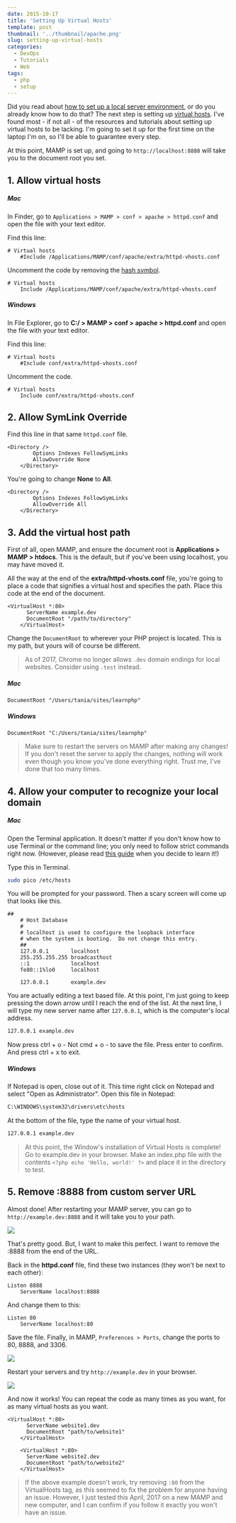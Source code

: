 ```yaml
---
date: 2015-10-17
title: 'Setting Up Virtual Hosts'
template: post
thumbnail: '../thumbnail/apache.png'
slug: setting-up-virtual-hosts
categories:
  - DevOps
  - Tutorials
  - Web
tags:
  - php
  - setup
---
```


Did you read about [how to set up a local server environment](http://www.taniarascia.com/local-environment), or do you already know how to do that? The next step is setting up [virtual hosts](https://httpd.apache.org/docs/2.2/vhosts/). I've found most - if not all - of the resources and tutorials about setting up virtual hosts to be lacking. I'm going to set it up for the first time on the laptop I'm on, so I'll be able to guarantee every step.

At this point, MAMP is set up, and going to `http://localhost:8888` will take you to the document root you set.

## 1. Allow virtual hosts

##### Mac

In Finder, go to `Applications > MAMP > conf > apache > httpd.conf` and open the file with your text editor.

Find this line:

```apacheconf
# Virtual hosts
    #Include /Applications/MAMP/conf/apache/extra/httpd-vhosts.conf
```

Uncomment the code by removing the [hash symbol](https://en.wiktionary.org/wiki/octothorpe).

```apacheconf
# Virtual hosts
    Include /Applications/MAMP/conf/apache/extra/httpd-vhosts.conf
```

##### Windows

In File Explorer, go to **C:/ > MAMP > conf > apache > httpd.conf** and open the file with your text editor.

Find this line:

```apacheconf
# Virtual hosts
    #Include conf/extra/httpd-vhosts.conf
```

Uncomment the code.

```apacheconf
# Virtual hosts
    Include conf/extra/httpd-vhosts.conf
```

## 2. Allow SymLink Override

Find this line in that same `httpd.conf` file.

```apacheconf
<Directory />
        Options Indexes FollowSymLinks
        AllowOverride None
    </Directory>
```

You're going to change **None** to **All**.

```apacheconf
<Directory />
        Options Indexes FollowSymLinks
        AllowOverride All
    </Directory>
```

## 3. Add the virtual host path

First of all, open MAMP, and ensure the document root is **Applications > MAMP > htdocs**. This is the default, but if you've been using localhost, you may have moved it.

All the way at the end of the **extra/httpd-vhosts.conf** file, you're going to place a code that signifies a virtual host and specifies the path. Place this code at the end of the document.

```apacheconf
<VirtualHost *:80>
      ServerName example.dev
      DocumentRoot "/path/to/directory"
    </VirtualHost>
```

Change the `DocumentRoot` to wherever your PHP project is located. This is my path, but yours will of course be different.

> As of 2017, Chrome no longer allows `.dev` domain endings for local websites. Consider using `.test` instead.

##### Mac

```apacheconf
DocumentRoot "/Users/tania/sites/learnphp"
```

##### Windows

```apacheconf
DocumentRoot "C:/Users/tania/sites/learnphp"
```

> Make sure to restart the servers on MAMP after making any changes! If you don't reset the server to apply the changes, nothing will work even though you know you've done everything right. Trust me, I've done that too many times.

## 4. Allow your computer to recognize your local domain

##### Mac

Open the Terminal application. It doesn't matter if you don't know how to use Terminal or the command line; you only need to follow strict commands right now. (However, please read [this guide](https://www.taniarascia.com/how-to-use-the-command-line-for-apple-macos-and-linux/) when you decide to learn it!)

Type this in Terminal.

```bash
sudo pico /etc/hosts
```

You will be prompted for your password. Then a scary screen will come up that looks like this.

```terminal
##
    # Host Database
    #
    # localhost is used to configure the loopback interface
    # when the system is booting.  Do not change this entry.
    ##
    127.0.0.1       localhost
    255.255.255.255 broadcasthost
    ::1             localhost
    fe80::1%lo0     localhost

    127.0.0.1       example.dev
```

You are actually editing a text based file. At this point, I'm just going to keep pressing the down arrow until I reach the end of the list. At the next line, I will type my new server name after `127.0.0.1`, which is the computer's local address.

```bash
127.0.0.1 example.dev
```

Now press ctrl + o - Not cmd + o - to save the file. Press enter to confirm. And press ctrl + x to exit.

##### Windows

If Notepad is open, close out of it. This time right click on Notepad and select "Open as Administrator". Open this file in Notepad:

```bash
C:\WINDOWS\system32\drivers\etc\hosts
```

At the bottom of the file, type the name of your virtual host.

```bash
127.0.0.1 example.dev
```

> At this point, the Window's installation of Virtual Hosts is complete! Go to example.dev in your browser. Make an index.php file with the contents `<?php echo 'Hello, world!' ?>` and place it in the directory to test.

## 5. Remove :8888 from custom server URL

Almost done! After restarting your MAMP server, you can go to `http://example.dev:8888` and it will take you to your path.

![](../images/Screen-Shot-2015-10-16-at-11.25.27-PM.png)

That's pretty good. But, I want to make this perfect. I want to remove the :8888 from the end of the URL.

Back in the **httpd.conf** file, find these two instances (they won't be next to each other):

```apacheconf
Listen 8888
    ServerName localhost:8888
```

And change them to this:

```apacheconf
Listen 80
    ServerName localhost:80
```

Save the file. Finally, in MAMP, `Preferences > Ports`, change the ports to 80, 8888, and 3306.

![](../images/Screen-Shot-2015-10-16-at-11.53.58-PM.png)

Restart your servers and try `http://example.dev` in your browser.

![](../images/Screen-Shot-2015-10-16-at-11.56.08-PM.png)

And now it works! You can repeat the code as many times as you want, for as many virtual hosts as you want.

```apacheconf
<VirtualHost *:80>
      ServerName website1.dev
      DocumentRoot "path/to/website1"
    </VirtualHost>

    <VirtualHost *:80>
      ServerName website2.dev
      DocumentRoot "path/to/website2"
    </VirtualHost>
```

> If the above example doesn't work, try removing `:80` from the VirtualHosts tag, as this seemed to fix the problem for anyone having an issue. However, I just tested this April, 2017 on a new MAMP and new computer, and I can confirm if you follow it exactly you won't have an issue.
